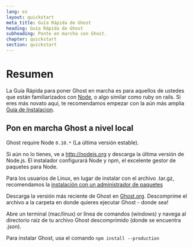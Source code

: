 ```yaml
---
lang: es
layout: quickstart
meta_title: Guía Rápida de Ghost
heading: Guía Rápida de Ghost
subheading: Ponte en marcha con Ghost.
chapter: quickstart
section: quickstart
---
```


# Resumen <a id="overview"></a>

La Guía Rápida para poner Ghost en marcha es para aquellos de ustedes que están familiarizados con [Node](http://nodejs.org), o algo similar como ruby on rails. Si eres más novato aqui, te recomendamos empezar con la aún más amplia [Guía de Instalacion](/installation.html).

## Pon en marcha Ghost a nivel local <a id="ghost-local"></a>

Ghost require Node `0.10.*` (La última versión estable).

Si aún no lo tienes, ve a <http://nodejs.org> y descarga la última versión de Node.js. El instalador configurará Node y npm, el excelente gestor de paquetes para Node.

Para los usuarios de Linux, en lugar de instalar con el archivo .tar.gz, recomendamos la [instalación con un administrador de paquetes](https://github.com/joyent/node/wiki/Installing-Node.js-via-package-manager)

Descarga la versión más reciente de Ghost en [Ghost.org](http://ghost.org). Descomprime el archivo a la carpeta en donde quieres ejecutar Ghost - donde sea!

Abre un terminal (mac/linux) or  línea de comandos (windows) y navega al directorio raíz de tu archivo Ghost descomprimido (donde se encuentra .json).

Para instalar Ghost, usa el comando `npm install --production`

<!--<h2 id="customise">Personaliza y Configura Ghost</h2>

<h2 id="ghost-deploy">Incia Ghost</h2>

<ol>
    <li>En un terminal o línea de comandos, escribe <code>npm start</code></li>
    <li><p>Esto abrirá tu blog Ghost, visita un  <a href="http://localhost:2368/">http://localhost:2368/</a> para ver</p></li>
</ol>
-->